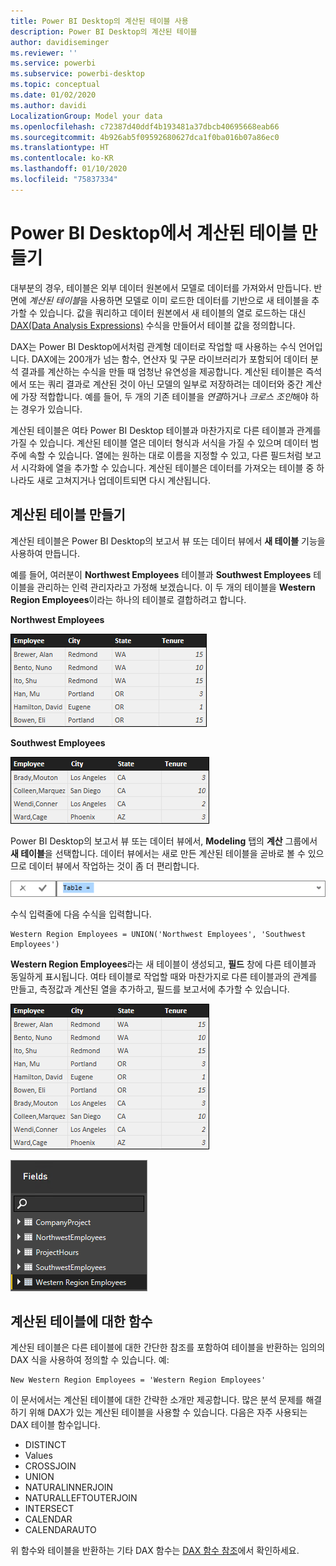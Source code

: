 ```yaml
---
title: Power BI Desktop의 계산된 테이블 사용
description: Power BI Desktop의 계산된 테이블
author: davidiseminger
ms.reviewer: ''
ms.service: powerbi
ms.subservice: powerbi-desktop
ms.topic: conceptual
ms.date: 01/02/2020
ms.author: davidi
LocalizationGroup: Model your data
ms.openlocfilehash: c72387d40ddf4b193481a37dbcb40695668eab66
ms.sourcegitcommit: 4b926ab5f09592680627dca1f0ba016b07a86ec0
ms.translationtype: HT
ms.contentlocale: ko-KR
ms.lasthandoff: 01/10/2020
ms.locfileid: "75837334"
---
```

# <a name="create-calculated-tables-in-power-bi-desktop"></a>Power BI Desktop에서 계산된 테이블 만들기
대부분의 경우, 테이블은 외부 데이터 원본에서 모델로 데이터를 가져와서 만듭니다. 반면에 *계산된 테이블*을 사용하면 모델로 이미 로드한 데이터를 기반으로 새 테이블을 추가할 수 있습니다. 값을 쿼리하고 데이터 원본에서 새 테이블의 열로 로드하는 대신 [DAX(Data Analysis Expressions)](/dax/index) 수식을 만들어서 테이블 값을 정의합니다.

DAX는 Power BI Desktop에서처럼 관계형 데이터로 작업할 때 사용하는 수식 언어입니다. DAX에는 200개가 넘는 함수, 연산자 및 구문 라이브러리가 포함되어 데이터 분석 결과를 계산하는 수식을 만들 때 엄청난 유연성을 제공합니다. 계산된 테이블은 즉석에서 또는 쿼리 결과로 계산된 것이 아닌 모델의 일부로 저장하려는 데이터와 중간 계산에 가장 적합합니다. 예를 들어, 두 개의 기존 테이블을 *연결*하거나 *크로스 조인*해야 하는 경우가 있습니다.

계산된 테이블은 여타 Power BI Desktop 테이블과 마찬가지로 다른 테이블과 관계를 가질 수 있습니다. 계산된 테이블 열은 데이터 형식과 서식을 가질 수 있으며 데이터 범주에 속할 수 있습니다. 열에는 원하는 대로 이름을 지정할 수 있고, 다른 필드처럼 보고서 시각화에 열을 추가할 수 있습니다. 계산된 테이블은 데이터를 가져오는 테이블 중 하나라도 새로 고쳐지거나 업데이트되면 다시 계산됩니다.

## <a name="create-a-calculated-table"></a>계산된 테이블 만들기

계산된 테이블은 Power BI Desktop의 보고서 뷰 또는 데이터 뷰에서 **새 테이블** 기능을 사용하여 만듭니다.

예를 들어, 여러분이 **Northwest Employees** 테이블과 **Southwest Employees** 테이블을 관리하는 인력 관리자라고 가정해 보겠습니다. 이 두 개의 테이블을 **Western Region Employees**이라는 하나의 테이블로 결합하려고 합니다.

**Northwest Employees**

 ![](media/desktop-calculated-tables/calctables_nwempl.png)

**Southwest Employees**

 ![](media/desktop-calculated-tables/calctables_swempl.png)

Power BI Desktop의 보고서 뷰 또는 데이터 뷰에서, **Modeling** 탭의 **계산** 그룹에서 **새 테이블**을 선택합니다. 데이터 뷰에서는 새로 만든 계산된 테이블을 곧바로 볼 수 있으므로 데이터 뷰에서 작업하는 것이 좀 더 편리합니다.

 ![데이터 뷰의 새 테이블](media/desktop-calculated-tables/calctables_formulabarempty.png)

수식 입력줄에 다음 수식을 입력합니다.

```dax
Western Region Employees = UNION('Northwest Employees', 'Southwest Employees')
```

**Western Region Employees**라는 새 테이블이 생성되고, **필드**  창에 다른 테이블과 동일하게 표시됩니다. 여타 테이블로 작업할 때와 마찬가지로 다른 테이블과의 관계를 만들고, 측정값과 계산된 열을 추가하고, 필드를 보고서에 추가할 수 있습니다.

 ![새 계산된 테이블](media/desktop-calculated-tables/calctables_westregionempl.png)

 ![필드 창의 새 테이블](media/desktop-calculated-tables/calctables_fieldlist.png)

## <a name="functions-for-calculated-tables"></a>계산된 테이블에 대한 함수

계산된 테이블은 다른 테이블에 대한 간단한 참조를 포함하여 테이블을 반환하는 임의의 DAX 식을 사용하여 정의할 수 있습니다. 예:

```dax
New Western Region Employees = 'Western Region Employees'
```

이 문서에서는 계산된 테이블에 대한 간략한 소개만 제공합니다. 많은 분석 문제를 해결하기 위해 DAX가 있는 계산된 테이블을 사용할 수 있습니다. 다음은 자주 사용되는 DAX 테이블 함수입니다.

* DISTINCT
* Values
* CROSSJOIN
* UNION
* NATURALINNERJOIN
* NATURALLEFTOUTERJOIN
* INTERSECT
* CALENDAR
* CALENDARAUTO

위 함수와 테이블을 반환하는 기타 DAX 함수는 [DAX 함수 참조](/dax/dax-function-reference)에서 확인하세요.

